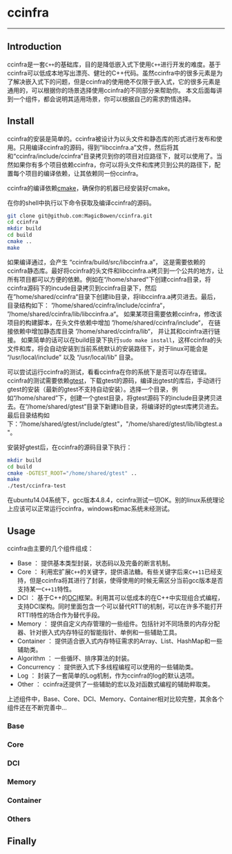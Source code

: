 # ccinfra

***

## Introduction

ccinfra是一套`C++`的基础库，目的是降低嵌入式下使用`C++`进行开发的难度。基于ccinfra可以低成本地写出漂亮、健壮的C++代码。虽然ccinfra中的很多元素是为了解决嵌入式下的问题，但是ccinfra的使用绝不仅限于嵌入式，它的很多元素是通用的，可以根据你的场景选择使用ccinfra的不同部分来帮助你。 本文后面每讲到一个组件，都会说明其适用场景，你可以根据自己的需求酌情选择。

## Install

ccinfra的安装是简单的。ccinfra被设计为以头文件和静态库的形式进行发布和使用。只用编译ccinfra的源码，得到“libccinfra.a”文件，然后将其和“ccinfra/include/ccinfra”目录拷贝到你的项目对应路径下，就可以使用了。当然如果你有多个项目依赖ccinfra，你可以将头文件和库拷贝到公共的路径下，配置每个项目的编译依赖，让其依赖同一份ccinfra。

ccinfra的编译依赖[cmake](https://cmake.org/)，确保你的机器已经安装好cmake。

在你的shell中执行以下命令获取及编译ccinfra的源码。

~~~bash
git clone git@github.com:MagicBowen/ccinfra.git
cd ccinfra
mkdir build
cd build
cmake ..
make
~~~

如果编译通过，会产生 “ccinfra/build/src/libccinfra.a”， 这是需要依赖的ccinfra静态库。最好将ccinfra的头文件和libccinfra.a拷贝到一个公共的地方，让所有项目都可以方便的依赖。例如在“/home/shared"下创建ccinfra目录，将ccinfra源码下的incude目录拷贝到ccinfra目录下，然后在”home/shared/ccinfra“目录下创建lib目录，将libccinfra.a拷贝进去。最后，目录结构如下： ”/home/shared/ccinfra/include/ccinfra“， ”/home/shared/ccinfra/lib/libccinfra.a“。
如果某项目需要依赖ccinfra，修改该项目的构建脚本，在头文件依赖中增加 ”/home/shared/ccinfra/include“， 在链接依赖中增加静态库目录 ”/home/shared/ccinfra/lib“， 并让其和ccinfra进行链接。
如果简单的话可以在build目录下执行`sudo make install`，这样ccinfra的头文件和库，将会自动安装到当前系统默认的安装路径下，对于linux可能会是 “/usr/local/include” 以及 “/usr/local/lib” 目录。

可以尝试运行ccinfra的测试，看看ccinfra在你的系统下是否可以存在错误。
ccinfra的测试需要依赖[gtest](https://github.com/google/googletest)，下载gtest的源码，编译出gtest的库后，手动进行gtest的安装（最新的gtest不支持自动安装）。选择一个目录，例如“/home/shared”下，创建一个gtest目录，将gtest源码下的include目录拷贝进去。在“/home/shared/gtest”目录下新建lib目录，将编译好的gtest库拷贝进去。最后目录结构如下：”/home/shared/gtest/include/gtest"，"/home/shared/gtest/lib/libgtest.a"。

安装好gtest后，在ccinfra的源码目录下执行：

~~~bash
mkdir build
cd build
cmake -DGTEST_ROOT="/home/shared/gtest" ..
make
./test/ccinfra-test
~~~

在ubuntu14.04系统下，gcc版本4.8.4，ccinfra测试一切OK。别的linux系统理论上应该可以正常运行ccinfra，windows和mac系统未经测试。

## Usage

ccinfra由主要的几个组件组成：
- Base ： 提供基本类型封装，状态码以及完备的断言机制。
- Core ： 利用宏扩展`C++`的关键字，提供语法糖。有些关键字后来`C++11`已经支持，但是ccinfra将其进行了封装，使得使用的时候无需区分当前gcc版本是否支持某一`C++11`特性。
- DCI ： 基于C++的[DCI](https://en.wikipedia.org/wiki/Data,_context_and_interaction)框架。利用其可以低成本的在C++中实现组合式编程，支持DCI架构。同时里面包含一个可以替代RTTI的机制，可以在许多不能打开RTTI特性的场合作为替代手段。
- Memory ： 提供自定义内存管理的一些组件。包括针对不同场景的内存分配器、针对嵌入式内存特征的智能指针、单例和一些辅助工具。
- Container ： 提供适合嵌入式内存特征需求的Array、List、HashMap和一些辅助类。
- Algorithm ： 一些循环、排序算法的封装。
- Concurrency ： 提供嵌入式下多线程编程可以使用的一些辅助类。
- Log ： 封装了一套简单的Log机制，作为ccinfra的log的默认选项。
- Other ： ccinfra还提供了一些辅助的宏以及对函数式编程的辅助粹取类。

上述组件中，Base、Core、DCI、Memory、Container相对比较完整，其余各个组件还在不断完善中...

### Base

### Core

### DCI

### Memory

### Container

### Others

## Finally